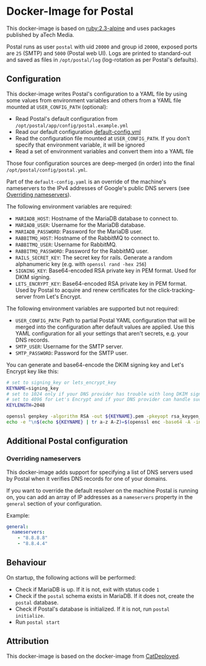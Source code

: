 # Docker-Image for Postal

This docker-image is based on [ruby:2.3-alpine](https://hub.docker.com/_/ruby/) and uses packages published by aTech Media.

Postal runs as user `postal` with uid `20000` and group id `20000`, exposed ports are `25` (SMTP) and `5000` (Postal web UI). Logs are printed to standard-out and saved as files in `/opt/postal/log` (log-rotation as per Postal's defaults).

## Configuration

This docker-image writes Postal's configuration to a YAML file by using some values from environment variables and others from a YAML file mounted at `USER_CONFIG_PATH` (optional):

- Read Postal's default configuration from `/opt/postal/app/config/postal.example.yml`
- Read our default configuration [default-config.yml](assets/default-config.yml)
- Read the configuration file mounted at `USER_CONFIG_PATH`. If you don't specify that
  environment variable, it will be ignored
- Read a set of environment variables and convert them into a YAML file

Those four configuration sources are deep-merged (in order) into the final `/opt/postal/config/postal.yml`.

Part of the `default-config.yaml` is an override of the machine's nameservers to the IPv4 addresses of Google's public DNS servers (see [Overriding nameservers](#overriding-nameservers)).

The following environment variables are required:

- `MARIADB_HOST`: Hostname of the MariaDB database to connect to.
- `MARIADB_USER`: Username for the MariaDB database.
- `MARIADB_PASSWORD`: Password for the MariaDB user.
- `RABBITMQ_HOST`: Hostname of the RabbitMQ to connect to.
- `RABBITMQ_USER`: Username for RabbitMQ.
- `RABBITMQ_PASSWORD`: Password for the RabbitMQ user.
- `RAILS_SECRET_KEY`: The secret key for rails. Generate a random alphanumeric key (e.g.
  with `openssl rand -hex 256`)
- `SIGNING_KEY`: Base64-encoded RSA private key in PEM format. Used for DKIM signing.
- `LETS_ENCRYPT_KEY`: Base64-encoded RSA private key in PEM format. Used by Postal to
  acquire and renew certificates for the click-tracking-server from Let's Encrypt.

The following environment variables are supported but not required:

- `USER_CONFIG_PATH`: Path to partial Postal YAML configuration that will be merged
  into the configuration after default values are applied. Use this YAML configuration
  for all your settings that aren't secrets, e.g. your DNS records.
- `SMTP_USER`: Username for the SMTP server.
- `SMTP_PASSWORD`: Password for the SMTP user.

You can generate and base64-encode the DKIM signing key and Let's Encrypt key like this:

```bash
# set to signing_key or lets_encrypt_key
KEYNAME=signing_key
# set to 1024 only if your DNS provider has trouble with long DKIM signatures
# set to 4096 for Let's Encrypt and if your DNS provider can handle such a long signature
KEYLENGTH=2048

openssl genpkey -algorithm RSA -out ${KEYNAME}.pem -pkeyopt rsa_keygen_bits:${KEYLENGTH}
echo -e "\n$(echo ${KEYNAME} | tr a-z A-Z)=$(openssl enc -base64 -A -in ${KEYNAME}.pem)\n"
```

## Additional Postal configuration

### Overriding nameservers

This docker-image adds support for specifying a list of DNS servers used by Postal when it verifies DNS records for one of your domains.

If you want to override the default resolver on the machine Postal is running on, you can add an array of IP addresses as a `nameservers` property in the `general` section of your configuration.

Example:

```yaml
general:
  nameservers:
    - "8.8.8.8"
    - "8.8.4.4"
```

## Behaviour

On startup, the following actions will be performed:

- Check if MariaDB is up. If it is not, exit with status code `1`
- Check if the `postal` schema exists in MariaDB. If it does not, create the `postal` database.
- Check if Postal's database is initialized. If it is not, run `postal initialize`.
- Run `postal start`

## Attribution

This docker-image is based on the docker-image from [CatDeployed](https://github.com/CatDeployed/docker-postal).
